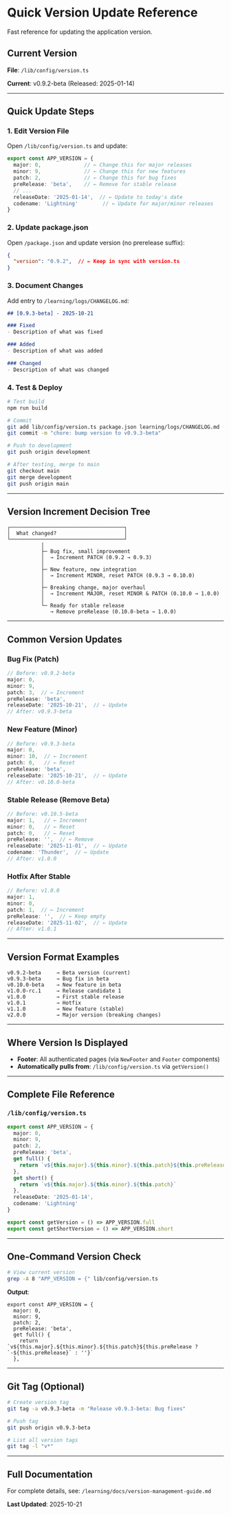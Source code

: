 # Quick Version Update Reference

Fast reference for updating the application version.

## Current Version

**File**: `/lib/config/version.ts`

**Current**: v0.9.2-beta (Released: 2025-01-14)

---

## Quick Update Steps

### 1. Edit Version File

Open `/lib/config/version.ts` and update:

```typescript
export const APP_VERSION = {
  major: 0,              // ← Change this for major releases
  minor: 9,              // ← Change this for new features
  patch: 2,              // ← Change this for bug fixes
  preRelease: 'beta',    // ← Remove for stable release
  // ...
  releaseDate: '2025-01-14',  // ← Update to today's date
  codename: 'Lightning'        // ← Update for major/minor releases
}
```

### 2. Update package.json

Open `/package.json` and update version (no prerelease suffix):

```json
{
  "version": "0.9.2",  // ← Keep in sync with version.ts
}
```

### 3. Document Changes

Add entry to `/learning/logs/CHANGELOG.md`:

```markdown
## [0.9.3-beta] - 2025-10-21

### Fixed
- Description of what was fixed

### Added
- Description of what was added

### Changed
- Description of what was changed
```

### 4. Test & Deploy

```bash
# Test build
npm run build

# Commit
git add lib/config/version.ts package.json learning/logs/CHANGELOG.md
git commit -m "chore: bump version to v0.9.3-beta"

# Push to development
git push origin development

# After testing, merge to main
git checkout main
git merge development
git push origin main
```

---

## Version Increment Decision Tree

```
┌─────────────────────────────────────┐
│  What changed?                      │
└─────────────────────────────────────┘
           │
           ├─ Bug fix, small improvement
           │  → Increment PATCH (0.9.2 → 0.9.3)
           │
           ├─ New feature, new integration
           │  → Increment MINOR, reset PATCH (0.9.3 → 0.10.0)
           │
           ├─ Breaking change, major overhaul
           │  → Increment MAJOR, reset MINOR & PATCH (0.10.0 → 1.0.0)
           │
           └─ Ready for stable release
              → Remove preRelease (0.10.0-beta → 1.0.0)
```

---

## Common Version Updates

### Bug Fix (Patch)
```typescript
// Before: v0.9.2-beta
major: 0,
minor: 9,
patch: 3,  // ← Increment
preRelease: 'beta',
releaseDate: '2025-10-21',  // ← Update
// After: v0.9.3-beta
```

### New Feature (Minor)
```typescript
// Before: v0.9.3-beta
major: 0,
minor: 10,  // ← Increment
patch: 0,   // ← Reset
preRelease: 'beta',
releaseDate: '2025-10-21',  // ← Update
// After: v0.10.0-beta
```

### Stable Release (Remove Beta)
```typescript
// Before: v0.10.5-beta
major: 1,   // ← Increment
minor: 0,   // ← Reset
patch: 0,   // ← Reset
preRelease: '',  // ← Remove
releaseDate: '2025-11-01',  // ← Update
codename: 'Thunder',  // ← Update
// After: v1.0.0
```

### Hotfix After Stable
```typescript
// Before: v1.0.0
major: 1,
minor: 0,
patch: 1,  // ← Increment
preRelease: '',  // ← Keep empty
releaseDate: '2025-11-02',  // ← Update
// After: v1.0.1
```

---

## Version Format Examples

```
v0.9.2-beta     → Beta version (current)
v0.9.3-beta     → Bug fix in beta
v0.10.0-beta    → New feature in beta
v1.0.0-rc.1     → Release candidate 1
v1.0.0          → First stable release
v1.0.1          → Hotfix
v1.1.0          → New feature (stable)
v2.0.0          → Major version (breaking changes)
```

---

## Where Version Is Displayed

- **Footer**: All authenticated pages (via `NewFooter` and `Footer` components)
- **Automatically pulls from**: `/lib/config/version.ts` via `getVersion()`

---

## Complete File Reference

### `/lib/config/version.ts`
```typescript
export const APP_VERSION = {
  major: 0,
  minor: 9,
  patch: 2,
  preRelease: 'beta',
  get full() {
    return `v${this.major}.${this.minor}.${this.patch}${this.preRelease ? `-${this.preRelease}` : ''}`
  },
  get short() {
    return `v${this.major}.${this.minor}.${this.patch}`
  },
  releaseDate: '2025-01-14',
  codename: 'Lightning'
}

export const getVersion = () => APP_VERSION.full
export const getShortVersion = () => APP_VERSION.short
```

---

## One-Command Version Check

```bash
# View current version
grep -A 8 "APP_VERSION = {" lib/config/version.ts
```

**Output**:
```
export const APP_VERSION = {
  major: 0,
  minor: 9,
  patch: 2,
  preRelease: 'beta',
  get full() {
    return `v${this.major}.${this.minor}.${this.patch}${this.preRelease ? `-${this.preRelease}` : ''}`
  },
```

---

## Git Tag (Optional)

```bash
# Create version tag
git tag -a v0.9.3-beta -m "Release v0.9.3-beta: Bug fixes"

# Push tag
git push origin v0.9.3-beta

# List all version tags
git tag -l "v*"
```

---

## Full Documentation

For complete details, see: `/learning/docs/version-management-guide.md`

**Last Updated**: 2025-10-21
